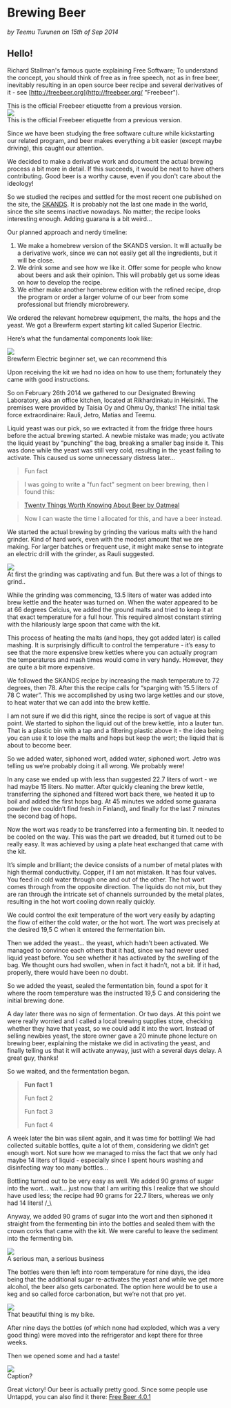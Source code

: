 Brewing Beer
================
_by Teemu Turunen on 15th of Sep 2014_



Hello!
------

Richard Stallman's famous quote explaining Free Software; To understand the concept, you should think of free as in free speech, not as in free beer, inevitably resulting in an open source beer recipe and several derivatives of it - see [http://freebeer.org](http://freebeer.org/ "Freebeer"). 

<div class="col-sm-2 col-sm-pull-2 hidden-xs caption text-right">
    This is the official Freebeer etiquette from a previous version.
</div>
<div class="row text-center">
    <div class="col-sm-7">
        <img class="padded-img" src="/assets/img/FREEBEER3.2_label.png" />
    </div>
</div>
<div class="col-xs-12 visible-xs caption text-center">
    This is the official Freebeer etiquette from a previous version.
</div>

Since we have been studying the free software culture while kickstarting our related program, and beer makes everything a bit easier (except maybe driving), this caught our attention.

We decided to make a derivative work and document the actual brewing process a bit more in detail. If this succeeds, it would be neat to have others contributing. Good beer is a worthy cause, even if you don't care about the ideology!

So we studied the recipes and settled for the most recent one published on the site, the [SKANDS](http://freebeer.org/blog/recipe "SKANDS"). It is probably not the last one made in the world, since the site seems inactive nowadays. No matter; the recipe looks interesting enough. Adding guarana is a bit weird...

Our planned approach and nerdy timeline:

1. We make a homebrew version of the SKANDS version. It will actually be a derivative work, since we can not easily get all the ingredients, but it will be close. 
2. We drink some and see how we like it. Offer some for people who know about beers and ask their opinion. This will probably get us some ideas on how to develop the recipe. 
3. We either make another homebrew edition with the refined recipe, drop the program or order a larger volume of our beer from some professional but friendly microbrewery.

We ordered the relevant homebrew equipment, the malts, the hops and the yeast. We got a Brewferm expert starting kit called Superior Electric. 

Here’s what the fundamental components look like:

<div class="row text-center">
    <div class="col-sm-7">
        <img class="padded-img" src="/assets/img/setti.jpg" />
    </div>
</div>
<div class="col-xs-12 visible-xs caption text-center">
    Brewferm Electric beginner set, we can recommend this
</div>

Upon receiving the kit we had no idea on how to use them; fortunately they came with good instructions.

So on February 26th 2014 we gathered to our Designated Brewing Laboratory, aka an office kitchen, located at Rikhardinkatu in Helsinki. The premises were provided by Taisia Oy and Ohmu Oy, thanks! The initial task force extraordinaire: Rauli, Jetro, Matias and Teemu. 

Liquid yeast was our pick, so we extracted it from the fridge three hours before the actual brewing started. A newbie mistake was made; you activate the liquid yeast by “punching” the bag, breaking a smaller bag inside it. This was done while the yeast was still very cold, 
resulting in the yeast failing to activate. This caused us some unnecessary distress later...

> Fun fact

> I was going to write a "fun fact" segment on beer brewing, then I found this: 

> [Twenty Things Worth Knowing About Beer by Oatmeal](http://theoatmeal.com/comics/beer "Oatmeal")

> Now I can waste the time I allocated for this, and have a beer instead. 

We started the actual brewing by grinding the various malts with the hand grinder. Kind of hard work, even with the modest amount that we are making. For larger batches or frequent use, it might make sense to integrate an electric drill with the grinder, as Rauli suggested. 

<div class="row text-center">
    <div class="col-sm-7">
        <img class="padded-img" src="/assets/img/photo_1.jpg" />
    </div>
</div>
<div class="col-xs-12 visible-xs caption text-center">
    At first the grinding was captivating and fun. But there was a lot of things to grind..
</div>

While the grinding was commencing, 13.5 liters of water was added into brew kettle and the heater was turned on. When the water appeared to be at 66 degrees Celcius, we added the ground malts and tried to keep it at that exact temperature for a full hour. This required almost constant stirring with the hilariously large spoon that came with the kit. 

This process of heating the malts (and hops, they got added later) is called mashing. It is surprisingly difficult to control the temperature - it’s easy to see that the more expensive brew kettles where you can actually program the temperatures and mash times would come in very handy. However, they are quite a bit more expensive.

We followed the SKANDS recipe by increasing the mash temperature to 72 degrees, then 78. After this the recipe calls for “sparging with 15.5 liters of 78 C water”. This we accomplished by using two large kettles and our stove, to heat water that we can add into the brew kettle. 

I am not sure if we did this right, since the recipe is sort of vague at this point. We started to siphon the liquid out of the brew kettle, into a lauter tun. That is a plastic bin with a tap and a filtering plastic above it - the idea being you can use it to lose the malts and hops but keep the wort; the liquid that is about to become beer. 

So we added water, siphoned wort, added water, siphoned wort. Jetro was telling us we’re probably doing it all wrong. We probably were!

In any case we ended up with less than suggested 22.7 liters of wort - we had maybe 15 liters. No matter. After quickly cleaning the brew kettle, transferring the siphoned and filtered wort back there, we heated it up to boil and added the first hops bag. At 45 minutes we added some guarana powder (we couldn’t find fresh in Finland), and finally for the last 7 minutes the second bag of hops. 

Now the wort was ready to be transferred into a fermenting bin. It needed to be cooled on the way. This was the part we dreaded, but it turned out to be really easy. It was achieved by using a plate heat exchanged that came with the kit. 

It’s simple and brilliant; the device consists of a number of metal plates with high thermal conductivity. Copper, if I am not mistaken. It has four valves. You feed in cold water through one and out of the other. The hot wort comes through from the opposite direction. The liquids do not mix, but they are ran through the intricate set of channels surrounded by the metal plates, resulting in the hot wort cooling down really quickly. 

We could control the exit temperature of the wort very easily by adapting the flow of either the cold water, or the hot wort. The wort was precisely at the desired 19,5 C when it entered the fermentation bin. 

Then we added the yeast… the yeast, which hadn’t been activated. We managed to convince each others that it had, since we had never used liquid yeast before. You see whether it has activated by the swelling of the bag. We thought ours had swollen, when in fact it hadn’t, not a bit. If it had, properly, there would have been no doubt. 

So we added the yeast, sealed the fermentation bin, found a spot for it where the room temperature was the instructed 19,5 C and considering the initial brewing done. 

A day later there was no sign of fermentation. Or two days. At this point we were really worried and I called a local brewing supplies store, checking whether they have that yeast, so we could add it into the wort. Instead of selling newbies yeast, the store owner gave a 20 minute phone lecture on brewing beer, explaining the mistake we did in activating the yeast, and finally telling us that it will activate anyway, just with a several days delay. A great guy, thanks!

So we waited, and the fermentation began.

> **Fun fact 1**
>
> Fun fact 2
>
> Fun fact 3
>
> Fun fact 4

A week later the bin was silent again, and it was time for bottling! We had collected suitable bottles, quite a lot of them, considering we didn’t get enough wort. Not sure how we managed to miss the fact that we only had maybe 14 liters of liquid - especially since I spent hours washing and disinfecting way too many bottles...

Bottling turned out to be very easy as well. We added 90 grams of sugar into the wort… wait… just now that I am writing this I realize that we should have used less; the recipe had 90 grams for 22.7 liters, whereas we only had 14 liters! /_\

Anyway, we added 90 grams of sugar into the wort and then siphoned it straight from the fermenting bin into the bottles and sealed them with the crown corks that came with the kit. We were careful to leave the sediment into the fermenting bin.

<div class="row text-center">
    <div class="col-sm-7">
        <img class="padded-img" src="/assets/img/bottling.jpg" />
    </div>
</div>
<div class="col-xs-12 visible-xs caption text-center">
    A serious man, a serious business
</div>

The bottles were then left into room temperature for nine days, the idea being that the additional sugar re-activates the yeast and while we get more alcohol, the beer also gets carbonated. The option here would be to use a keg and so called force carbonation, but we’re not that pro yet. 

<div class="row text-center">
    <div class="col-sm-7">
        <img class="padded-img" src="/assets/img/bottles.jpg" />
    </div>
</div>
<div class="col-xs-12 visible-xs caption text-center">
    That beautiful thing is my bike. 
</div>

After nine days the bottles (of which none had exploded, which was a very good thing) were moved into the refrigerator and kept there for three weeks. 

Then we opened some and had a taste! 

<div class="row text-center">
    <div class="col-sm-7">
        <img class="padded-img" src="/assets/img/tastings.jpg" />
    </div>
</div>
<div class="col-xs-12 visible-xs caption text-center">
    Caption?
</div>

Great victory! Our beer is actually pretty good. Since some people use Untappd, you can also find it there: [Free Beer 4.0.1](https://untappd.com/b/spicebrew-free-beer-4-0-1/642919 "Free Beer 4.0.1")
